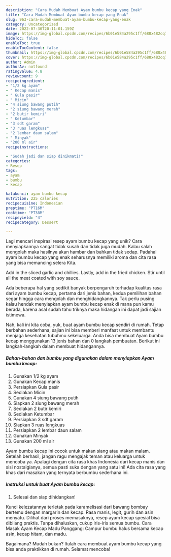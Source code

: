 ```yaml
---
description: "Cara Mudah Membuat Ayam bumbu kecap yang Enak"
title: "Cara Mudah Membuat Ayam bumbu kecap yang Enak"
slug: 963-cara-mudah-membuat-ayam-bumbu-kecap-yang-enak
category: Uncategorized
date: 2022-07-30T20:11:01.159Z
image: https://img-global.cpcdn.com/recipes/6b01e584a295c1ff/680x482cq70/ayam-bumbu-kecap-foto-resep-utama.jpg
hideToc: false
enableToc: true
enableTocContent: false
thumbnail: https://img-global.cpcdn.com/recipes/6b01e584a295c1ff/680x482cq70/ayam-bumbu-kecap-foto-resep-utama.jpg
cover: https://img-global.cpcdn.com/recipes/6b01e584a295c1ff/680x482cq70/ayam-bumbu-kecap-foto-resep-utama.jpg
author: Admin
authorAv: notfound
ratingvalue: 4.8
reviewcount: 9
recipeingredient:
- "1/2 kg ayam"
- " Kecap manis"
- " Gula pasir"
- " Micin"
- "4 siung bawang putih"
- "2 siung bawang merah"
- "2 butir kemiri"
- " Ketumbar"
- "3 sdt garam"
- "3 ruas lengkuas"
- "2 lembar daun salam"
- " Minyak"
- "200 ml air"
recipeinstructions:

- "Sudah jadi dan siap dinikmati!"
categories:
- Resep
tags:
- ayam
- bumbu
- kecap

katakunci: ayam bumbu kecap 
nutrition: 225 calories
recipecuisine: Indonesian
preptime: "PT16M"
cooktime: "PT38M"
recipeyield: "4"
recipecategory: Dessert

---
```





Lagi mencari inspirasi resep ayam bumbu kecap yang unik? Cara menyiapkannya sangat tidak susah dan tidak juga mudah. Kalau salah mengolah maka hasilnya akan hambar dan bahkan tidak sedap. Padahal ayam bumbu kecap yang enak seharusnya memiliki aroma dan cita rasa yang bisa memancing selera Kita.





Add in the sliced garlic and chillies. Lastly, add in the fried chicken. Stir until all the meat coated with soy sauce.

Ada beberapa hal yang sedikit banyak berpengaruh terhadap kualitas rasa dari ayam bumbu kecap, pertama dari jenis bahan, kedua pemilihan bahan segar hingga cara mengolah dan menghidangkannya. Tak perlu pusing kalau hendak menyiapkan ayam bumbu kecap enak di mana pun kamu berada, karena asal sudah tahu triknya maka hidangan ini dapat jadi sajian istimewa.






Nah, kali ini kita coba, yuk, buat ayam bumbu kecap sendiri di rumah. Tetap berbahan sederhana, sajian ini bisa memberi manfaat untuk membantu menjaga kesehatan tubuhmu sekeluarga. Anda bisa membuat Ayam bumbu kecap menggunakan 13 jenis bahan dan 0 langkah pembuatan. Berikut ini langkah-langkah dalam membuat hidangannya.

<!--inarticleads1-->

##### Bahan-bahan dan bumbu yang digunakan dalam menyiapkan Ayam bumbu kecap:

1. Gunakan 1/2 kg ayam
1. Gunakan  Kecap manis
1. Persiapkan  Gula pasir
1. Sediakan  Micin
1. Gunakan 4 siung bawang putih
1. Siapkan 2 siung bawang merah
1. Sediakan 2 butir kemiri
1. Sediakan  Ketumbar
1. Persiapkan 3 sdt garam
1. Siapkan 3 ruas lengkuas
1. Persiapkan 2 lembar daun salam
1. Gunakan  Minyak
1. Gunakan 200 ml air


Ayam bumbu kecap ini cocok untuk makan siang atau makan malam. Setelah berhasil, jangan ragu mengajak teman atau keluarga untuk mencoba ya. Apalagi dengan cita rasa khas Indonesia dari kecap manis dan sisi nostalgianya, semua pasti suka dengan yang satu ini! Ada cita rasa yang khas dari masakan yang ternyata berbumbu sederhana ini. 

<!--inarticleads2-->

##### Instruksi untuk buat Ayam bumbu kecap:


1. Selesai dan siap dihidangkan!

Kunci kelezatannya terletak pada karamelisasi dari bawang bombay bertemu dengan margarin dan kecap. Rasa manis, legit, gurih dan asin menyatu. Dilihat dari proses memasaknya, resep ayam kecap spesial bisa dibilang praktis. Tanpa dihaluskan, cukup iris-iris semua bumbu. Cara Masak Ayam Kecap Madu Panggang: Campur bumbu halus bersama kecap asin, kecap hitam, dan madu. 

Bagaimana? Mudah bukan? Itulah cara membuat ayam bumbu kecap yang bisa anda praktikkan di rumah. Selamat mencoba!
